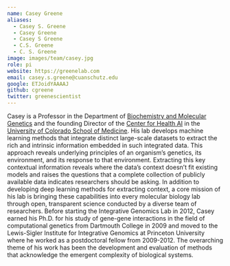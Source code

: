 ```yaml
---
name: Casey Greene
aliases:
  - Casey S. Greene
  - Casey Greene
  - Casey S Greene
  - C.S. Greene 
  - C. S. Greene
image: images/team/casey.jpg
role: pi
website: https://greenelab.com
email: casey.s.greene@cuanschutz.edu
google: ETJoidYAAAAJ
github: cgreene
twitter: greenescientist
---
```


Casey is a Professor in the Department of [Biochemistry and Molecular Genetics](https://medschool.cuanschutz.edu/biochemistry) and the founding Director of the [Center for Health AI](https://medschool.cuanschutz.edu/ai) in the [University of Colorado School of Medicine](https://medschool.cuanschutz.edu/).
His lab develops machine learning methods that integrate distinct large-scale datasets to extract the rich and intrinsic information embedded in such integrated data.
This approach reveals underlying principles of an organism’s genetics, its environment, and its response to that environment.
Extracting this key contextual information reveals where the data’s context doesn’t fit existing models and raises the questions that a complete collection of publicly available data indicates researchers should be asking.
In addition to developing deep learning methods for extracting context, a core mission of his lab is bringing these capabilities into every molecular biology lab through open, transparent science conducted by a diverse team of researchers.
Before starting the Integrative Genomics Lab in 2012, Casey earned his Ph.D. for his study of gene-gene interactions in the field of computational genetics from Dartmouth College in 2009 and moved to the Lewis-Sigler Institute for Integrative Genomics at Princeton University where he worked as a postdoctoral fellow from 2009-2012.
The overarching theme of his work has been the development and evaluation of methods that acknowledge the emergent complexity of biological systems.
